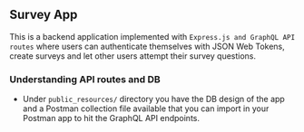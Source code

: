 ## Survey App
This is a backend application implemented with `Express.js and GraphQL API routes` where users can authenticate themselves with JSON Web Tokens, create surveys and let other users attempt their survey questions. 

### Understanding API routes and DB
- Under `public_resources/` directory you have the DB design of the app and a Postman collection file available that you can import in your Postman app to hit the GraphQL API endpoints.
